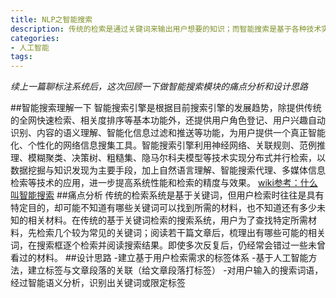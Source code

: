 ```yaml
---
title: NLP之智能搜索
description: 传统的检索是通过关键词来输出用户想要的知识；而智能搜索是基于各种技术实现分布式并行检索的。我在设计搜索功能时，主要是通过标签体系来作为纽带，应用智能搜索。
categories:
- 人工智能
tags:
---
```


*续上一篇聊标注系统后，这次回顾一下做智能搜索模块的痛点分析和设计思路*

##智能搜索理解一下
智能搜索引擎是根据目前搜索引擎的发展趋势，除提供传统的全网快速检索、相关度排序等基本功能外，还提供用户角色登记、用户兴趣自动识别、内容的语义理解、智能化信息过滤和推送等功能，为用户提供一个真正智能化、个性化的网络信息搜集工具。智能搜索引擎利用神经网络、关联规则、范例推理、模糊聚类、决策树、粗糙集、隐马尔科夫模型等技术实现分布式并行检索，以数据挖掘与知识发现为主要手段，加上自然语言理解、智能搜索代理、多媒体信息检索等技术的应用，进一步提高系统性能和检索的精度与效果。
[wiki参考：什么叫智能搜索](https://wiki.mbalib.com/wiki/%E6%99%BA%E8%83%BD%E6%90%9C%E7%B4%A2%E5%BC%95%E6%93%8E)
##痛点分析
传统的检索系统是基于关键词，但用户检索时往往是具有特定目的，却可能不知道有哪些关键词可以找到所需的材料，也不知道还有多少未知的相关材料。在传统的基于关键词检索的搜索系统，用户为了查找特定所需材料，先检索几个较为常见的关键词；阅读若干篇文章后，梳理出有哪些可能的相关词，在搜索框逐个检索并阅读搜索结果。即使多次反复后，仍经常会错过一些未曾看过的材料。
##设计思路
-建立基于用户检索需求的标签体系
-基于人工智能方法，建立标签与文章段落的关联（给文章段落打标签）
-对用户输入的搜索词语，经过智能语义分析，识别出关键词或限定标签